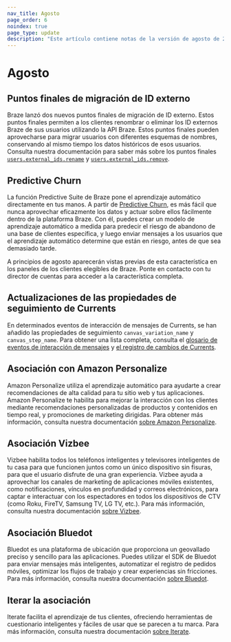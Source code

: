 ```yaml
---
nav_title: Agosto
page_order: 6
noindex: true
page_type: update
description: "Este artículo contiene notas de la versión de agosto de 2020."
---
```

# Agosto

## Puntos finales de migración de ID externo

Braze lanzó dos nuevos puntos finales de migración de ID externo. Estos puntos finales permiten a los clientes renombrar o eliminar los ID externos Braze de sus usuarios utilizando la API Braze. Estos puntos finales pueden aprovecharse para migrar usuarios con diferentes esquemas de nombres, conservando al mismo tiempo los datos históricos de esos usuarios. Consulta nuestra documentación para saber más sobre los puntos finales [`users.external_ids.rename`]({{site.baseurl}}/api/endpoints/user_data/external_id_migration/post_external_ids_rename/) y [`users.external_ids.remove`]({{site.baseurl}}/api/endpoints/user_data/external_id_migration/post_external_ids_remove/).

## Predictive Churn

La función Predictive Suite de Braze pone el aprendizaje automático directamente en tus manos. A partir de [Predictive Churn]({{site.baseurl}}/user_guide/brazeai/predictive_suite/), es más fácil que nunca aprovechar eficazmente los datos y actuar sobre ellos fácilmente dentro de la plataforma Braze. Con él, puedes crear un modelo de aprendizaje automático a medida para predecir el riesgo de abandono de una base de clientes específica, y luego enviar mensajes a los usuarios que el aprendizaje automático determine que están en riesgo, antes de que sea demasiado tarde. 

A principios de agosto aparecerán vistas previas de esta característica en los paneles de los clientes elegibles de Braze. Ponte en contacto con tu director de cuentas para acceder a la característica completa.

## Actualizaciones de las propiedades de seguimiento de Currents

En determinados eventos de interacción de mensajes de Currents, se han añadido las propiedades de seguimiento `canvas_variation_name` y `canvas_step_name`. Para obtener una lista completa, consulta el [glosario de eventos de interacción de mensajes]({{site.baseurl}}/user_guide/data/braze_currents/event_glossary/message_engagement_events/) y [el registro de cambios de Currents]({{site.baseurl}}/user_guide/data/braze_currents/).

## Asociación con Amazon Personalize

Amazon Personalize utiliza el aprendizaje automático para ayudarte a crear recomendaciones de alta calidad para tu sitio web y tus aplicaciones. Amazon Personalize te habilita para mejorar la interacción con los clientes mediante recomendaciones personalizadas de productos y contenidos en tiempo real, y promociones de marketing dirigidas. Para obtener más información, consulta nuestra documentación [sobre Amazon Personalize]({{site.baseurl}}/partners/amazon_personalize/).

## Asociación Vizbee

Vizbee habilita todos los teléfonos inteligentes y televisores inteligentes de tu casa para que funcionen juntos como un único dispositivo sin fisuras, para que el usuario disfrute de una gran experiencia. Vizbee ayuda a aprovechar los canales de marketing de aplicaciones móviles existentes, como notificaciones, vínculos en profundidad y correos electrónicos, para captar e interactuar con los espectadores en todos los dispositivos de CTV (como Roku, FireTV, Samsung TV, LG TV, etc.). Para más información, consulta nuestra documentación [sobre Vizbee]({{site.baseurl}}/partners/message_orchestration/deeplinking/vizbee_for_tv_deeplinking/). 

## Asociación Bluedot

Bluedot es una plataforma de ubicación que proporciona un geovallado preciso y sencillo para las aplicaciones. Puedes utilizar el SDK de Bluedot para enviar mensajes más inteligentes, automatizar el registro de pedidos móviles, optimizar los flujos de trabajo y crear experiencias sin fricciones. Para más información, consulta nuestra documentación [sobre Bluedot]({{site.baseurl}}/partners/data_augmentation/contextual_location/bluedot/#bluedot). 

## Iterar la asociación

Iterate facilita el aprendizaje de tus clientes, ofreciendo herramientas de cuestionario inteligentes y fáciles de usar que se parecen a tu marca. Para más información, consulta nuestra documentación [sobre Iterate]({{site.baseurl}}/partners/additional_channels_and_extensions/extensions/surveys/iterate/). 
